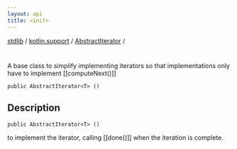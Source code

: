 ```yaml
---
layout: api
title: <init>
---
```

[stdlib](../../index.md) / [kotlin.support](../index.md) / [AbstractIterator](index.md) / [<init>](_init_.md)

# <init>
A base class to simplify implementing iterators so that implementations only have to implement [[computeNext()]]
```
public AbstractIterator<T> ()
```
## Description
```
public AbstractIterator<T> ()
```
to implement the iterator, calling [[done()]] when the iteration is complete.

